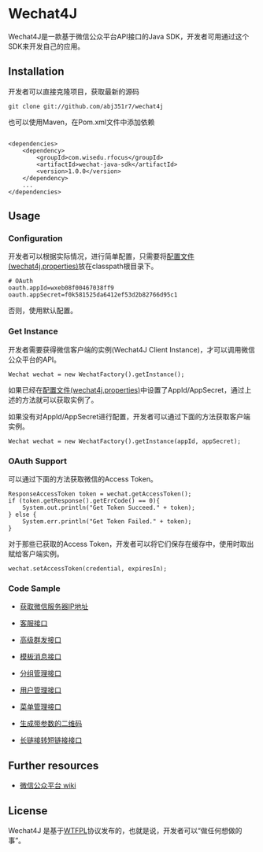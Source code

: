 # Wechat4J

Wechat4J是一款基于微信公众平台API接口的Java SDK，开发者可用通过这个SDK来开发自己的应用。

## Installation

开发者可以直接克隆项目，获取最新的源码

    git clone git://github.com/abj351r7/wechat4j

也可以使用Maven，在Pom.xml文件中添加依赖

```

<dependencies>
	<dependency>
		<groupId>com.wisedu.rfocus</groupId>
		<artifactId>wechat-java-sdk</artifactId>
		<version>1.0.0</version>
	</dependency>
	...
</dependencies>
```

## Usage

### Configuration

开发者可以根据实际情况，进行简单配置，只需要将[配置文件(wechat4j.properties)](https://github.com/ABJ351R7/wechat4j/blob/master/src/main/resources/wechat4j.properties)放在classpath根目录下。

```
# OAuth
oauth.appId=wxeb08f00467038ff9
oauth.appSecret=f0k581525da6412ef53d2b82766d95c1
```

否则，使用默认配置。

### Get Instance

开发者需要获得微信客户端的实例(Wechat4J Client Instance)，才可以调用微信公众平台的API。

```
Wechat wechat = new WechatFactory().getInstance();
```
如果已经在[配置文件(wechat4j.properties)](https://github.com/ABJ351R7/wechat4j/blob/master/src/main/resources/wechat4j.properties)中设置了AppId/AppSecret，通过上述的方法就可以获取实例了。

如果没有对AppId/AppSecret进行配置，开发者可以通过下面的方法获取客户端实例。

```
Wechat wechat = new WechatFactory().getInstance(appId, appSecret);
```

### OAuth Support

可以通过下面的方法获取微信的Access Token。

```
ResponseAccessToken token = wechat.getAccessToken();
if (token.getResponse().getErrCode() == 0){
	System.out.println("Get Token Succeed." + token);
} else {
	System.err.println("Get Token Failed." + token);
}
```

对于那些已获取的Access Token，开发者可以将它们保存在缓存中，使用时取出赋给客户端实例。

```
wechat.setAccessToken(credential, expiresIn);
```

### Code Sample

- [获取微信服务器IP地址](https://github.com/ABJ351R7/wechat4j/tree/master/src/test/java/com/wisedu/wechat4j/examples/server)

- [客服接口](https://github.com/ABJ351R7/wechat4j/tree/master/src/test/java/com/wisedu/wechat4j/examples/kfAccount)

- [高级群发接口](https://github.com/ABJ351R7/wechat4j/tree/master/src/test/java/com/wisedu/wechat4j/examples/mass)

- [模板消息接口](https://github.com/ABJ351R7/wechat4j/tree/master/src/test/java/com/wisedu/wechat4j/examples/template)

- [分组管理接口](https://github.com/ABJ351R7/wechat4j/tree/master/src/test/java/com/wisedu/wechat4j/examples/group)

- [用户管理接口](https://github.com/ABJ351R7/wechat4j/tree/master/src/test/java/com/wisedu/wechat4j/examples/user)

- [菜单管理接口](https://github.com/ABJ351R7/wechat4j/tree/master/src/test/java/com/wisedu/wechat4j/examples/menu)

- [生成带参数的二维码](https://github.com/ABJ351R7/wechat4j/tree/master/src/test/java/com/wisedu/wechat4j/examples/qrCode)

- [长链接转短链接接口](https://github.com/ABJ351R7/wechat4j/tree/master/src/test/java/com/wisedu/wechat4j/examples/shortURL)

## Further resources

- [微信公众平台 wiki](http://mp.weixin.qq.com/wiki/home/index.html)

## License

Wechat4J 是基于[WTFPL](http://www.wtfpl.net/about/)协议发布的，也就是说，开发者可以“做任何想做的事”。